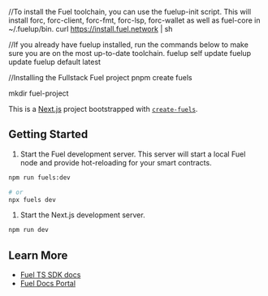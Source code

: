 //To install the Fuel toolchain, you can use the fuelup-init script. This will install forc, forc-client, forc-fmt, forc-lsp, forc-wallet as well as fuel-core in ~/.fuelup/bin.
curl https://install.fuel.network | sh


//If you already have fuelup installed, run the commands below to make sure you are on the most up-to-date toolchain.
fuelup self update
fuelup update
fuelup default latest

//Installing the Fullstack Fuel project
pnpm create fuels

mkdir fuel-project


This is a [Next.js](https://nextjs.org/) project bootstrapped with [`create-fuels`](https://github.com/fuellabs/fuels-ts).

## Getting Started

1. Start the Fuel development server. This server will start a local Fuel node and provide hot-reloading for your smart contracts.

```bash
npm run fuels:dev

# or
npx fuels dev
```

1. Start the Next.js development server.

```bash
npm run dev
```

## Learn More

- [Fuel TS SDK docs](https://fuellabs.github.io/fuels-ts/)
- [Fuel Docs Portal](https://docs.fuel.network/)
